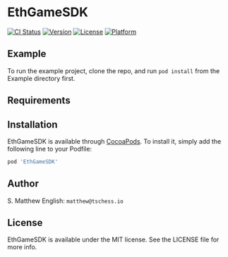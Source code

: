# EthGameSDK

[![CI Status](https://img.shields.io/travis/tschess/EthGameSDK.svg?style=flat)](https://travis-ci.org/tschess/EthGameSDK)
[![Version](https://img.shields.io/cocoapods/v/EthGameSDK.svg?style=flat)](https://cocoapods.org/pods/EthGameSDK)
[![License](https://img.shields.io/cocoapods/l/EthGameSDK.svg?style=flat)](https://cocoapods.org/pods/EthGameSDK)
[![Platform](https://img.shields.io/cocoapods/p/EthGameSDK.svg?style=flat)](https://cocoapods.org/pods/EthGameSDK)

## Example

To run the example project, clone the repo, and run `pod install` from the Example directory first.

## Requirements

## Installation

EthGameSDK is available through [CocoaPods](https://cocoapods.org). To install
it, simply add the following line to your Podfile:

```ruby
pod 'EthGameSDK'
```

## Author

S. Matthew English: `matthew@tschess.io`

## License

EthGameSDK is available under the MIT license. See the LICENSE file for more info.
